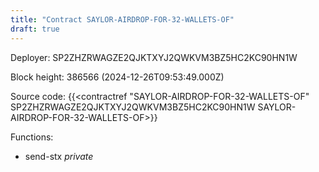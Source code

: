 ```yaml
---
title: "Contract SAYLOR-AIRDROP-FOR-32-WALLETS-OF"
draft: true
---
```

Deployer: SP2ZHZRWAGZE2QJKTXYJ2QWKVM3BZ5HC2KC90HN1W


 



Block height: 386566 (2024-12-26T09:53:49.000Z)

Source code: {{<contractref "SAYLOR-AIRDROP-FOR-32-WALLETS-OF" SP2ZHZRWAGZE2QJKTXYJ2QWKVM3BZ5HC2KC90HN1W SAYLOR-AIRDROP-FOR-32-WALLETS-OF>}}

Functions:

* send-stx _private_
